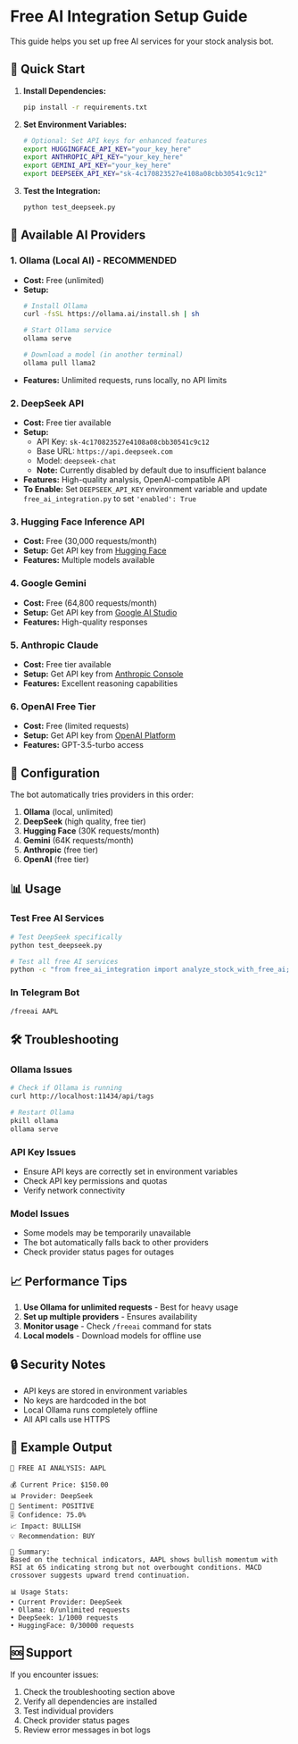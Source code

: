 # Free AI Integration Setup Guide

This guide helps you set up free AI services for your stock analysis bot.

## 🚀 Quick Start

1. **Install Dependencies:**
   ```bash
   pip install -r requirements.txt
   ```

2. **Set Environment Variables:**
   ```bash
   # Optional: Set API keys for enhanced features
   export HUGGINGFACE_API_KEY="your_key_here"
   export ANTHROPIC_API_KEY="your_key_here"
   export GEMINI_API_KEY="your_key_here"
   export DEEPSEEK_API_KEY="sk-4c170823527e4108a08cbb30541c9c12"
   ```

3. **Test the Integration:**
   ```bash
   python test_deepseek.py
   ```

## 🤖 Available AI Providers

### 1. **Ollama (Local AI) - RECOMMENDED**
- **Cost:** Free (unlimited)
- **Setup:**
  ```bash
  # Install Ollama
  curl -fsSL https://ollama.ai/install.sh | sh

  # Start Ollama service
  ollama serve

  # Download a model (in another terminal)
  ollama pull llama2
  ```
- **Features:** Unlimited requests, runs locally, no API limits

### 2. **DeepSeek API**
- **Cost:** Free tier available
- **Setup:**
  - API Key: `sk-4c170823527e4108a08cbb30541c9c12`
  - Base URL: `https://api.deepseek.com`
  - Model: `deepseek-chat`
  - **Note:** Currently disabled by default due to insufficient balance
- **Features:** High-quality analysis, OpenAI-compatible API
- **To Enable:** Set `DEEPSEEK_API_KEY` environment variable and update `free_ai_integration.py` to set `'enabled': True`

### 3. **Hugging Face Inference API**
- **Cost:** Free (30,000 requests/month)
- **Setup:** Get API key from [Hugging Face](https://huggingface.co/settings/tokens)
- **Features:** Multiple models available

### 4. **Google Gemini**
- **Cost:** Free (64,800 requests/month)
- **Setup:** Get API key from [Google AI Studio](https://makersuite.google.com/app/apikey)
- **Features:** High-quality responses

### 5. **Anthropic Claude**
- **Cost:** Free tier available
- **Setup:** Get API key from [Anthropic Console](https://console.anthropic.com/)
- **Features:** Excellent reasoning capabilities

### 6. **OpenAI Free Tier**
- **Cost:** Free (limited requests)
- **Setup:** Get API key from [OpenAI Platform](https://platform.openai.com/api-keys)
- **Features:** GPT-3.5-turbo access

## 🔧 Configuration

The bot automatically tries providers in this order:
1. **Ollama** (local, unlimited)
2. **DeepSeek** (high quality, free tier)
3. **Hugging Face** (30K requests/month)
4. **Gemini** (64K requests/month)
5. **Anthropic** (free tier)
6. **OpenAI** (free tier)

## 📊 Usage

### Test Free AI Services
```bash
# Test DeepSeek specifically
python test_deepseek.py

# Test all free AI services
python -c "from free_ai_integration import analyze_stock_with_free_ai; print(analyze_stock_with_free_ai('AAPL: $150, RSI: 65, MACD: bullish'))"
```

### In Telegram Bot
```
/freeai AAPL
```

## 🛠️ Troubleshooting

### Ollama Issues
```bash
# Check if Ollama is running
curl http://localhost:11434/api/tags

# Restart Ollama
pkill ollama
ollama serve
```

### API Key Issues
- Ensure API keys are correctly set in environment variables
- Check API key permissions and quotas
- Verify network connectivity

### Model Issues
- Some models may be temporarily unavailable
- The bot automatically falls back to other providers
- Check provider status pages for outages

## 📈 Performance Tips

1. **Use Ollama for unlimited requests** - Best for heavy usage
2. **Set up multiple providers** - Ensures availability
3. **Monitor usage** - Check `/freeai` command for stats
4. **Local models** - Download models for offline use

## 🔒 Security Notes

- API keys are stored in environment variables
- No keys are hardcoded in the bot
- Local Ollama runs completely offline
- All API calls use HTTPS

## 📝 Example Output

```
🤖 FREE AI ANALYSIS: AAPL

💰 Current Price: $150.00
📊 Provider: DeepSeek
🎯 Sentiment: POSITIVE
🎚️ Confidence: 75.0%
📈 Impact: BULLISH
💡 Recommendation: BUY

📝 Summary:
Based on the technical indicators, AAPL shows bullish momentum with RSI at 65 indicating strong but not overbought conditions. MACD crossover suggests upward trend continuation.

📊 Usage Stats:
• Current Provider: DeepSeek
• Ollama: 0/unlimited requests
• DeepSeek: 1/1000 requests
• HuggingFace: 0/30000 requests
```

## 🆘 Support

If you encounter issues:
1. Check the troubleshooting section above
2. Verify all dependencies are installed
3. Test individual providers
4. Check provider status pages
5. Review error messages in bot logs